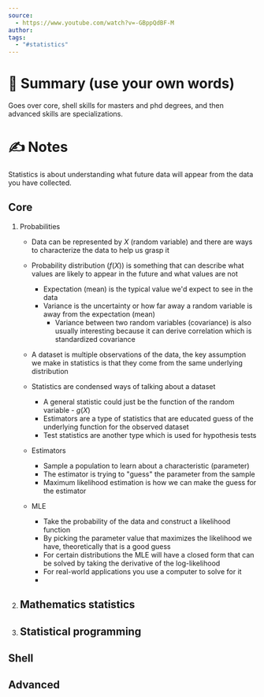```yaml
---
source:
  - https://www.youtube.com/watch?v=-GBppQdBF-M
author: 
tags:
  - "#statistics"
---
```

# 📰 Summary (use your own words)
Goes over core, shell skills for masters and phd degrees, and then advanced skills are specializations. 

# ✍️ Notes
Statistics is about understanding what future data will appear from the data you have collected. 

## Core
1. Probabilities 
	- Data can be represented by $X$ (random variable) and there are ways to characterize the data to help us grasp it
	- Probability distribution ($f(X)$) is something that can describe what values are likely to appear in the future and what values are not 
		- Expectation (mean) is the typical value we'd expect to see in the data
		- Variance is the uncertainty or how far away a random variable is away from the expectation (mean) 
			- Variance between two random variables (covariance) is also usually interesting because it can derive correlation which is standardized covariance
	- A dataset is multiple observations of the data, the key assumption we make in statistics is that they come from the same underlying distribution
	- Statistics are condensed ways of talking about a dataset
		- A general statistic could just be the function of the random variable - $g(X)$
		- Estimators are a type of statistics that are educated guess of the underlying function for the observed dataset
		- Test statistics are another type which is used for hypothesis tests

	- Estimators 
		- Sample a population to learn about a characteristic (parameter) 
		- The estimator is trying to "guess" the parameter from the sample 
		- Maximum likelihood estimation is how we can make the guess for the estimator

	- MLE
		- Take the probability of the data and construct a likelihood function
		- By picking the parameter value that maximizes the likelihood we have, theoretically that is a good guess
		- For certain distributions the MLE will have a closed form that can be solved by taking the derivative of the log-likelihood
		- For real-world applications you use a computer to solve for it
		- 
2. Mathematics statistics 
	- 
3. Statistical programming
	- 

## Shell

## Advanced


